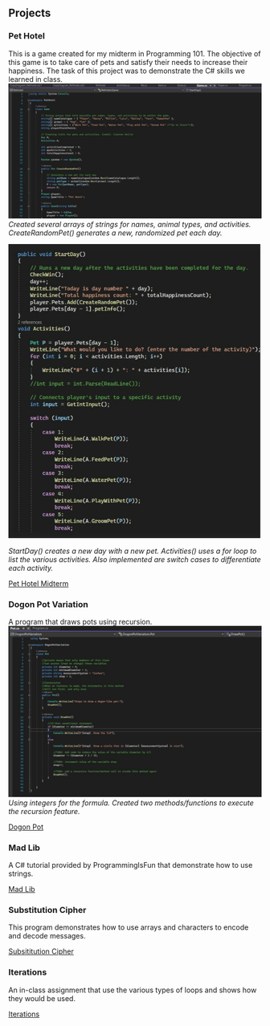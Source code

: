 ## Projects
### Pet Hotel
This is a game created for my midterm in Programming 101. The objective of this game is to take care of pets and satisfy their needs to increase their happiness. The task of this project was to demonstrate the C# skills we learned in class.
![Pet Hotel Image 1](https://github.com/frestani/frestani.github.io/blob/PROG101-Projects/GitHub%20Portfolio%20Screenshots%20PROG101/PetHotel_1.jpg "Pet Hotel Image 1")
*Created several arrays of strings for names, animal types, and activities. CreateRandomPet() generates a new, randomized pet each day.*

![Pet Hotel Image 2](https://github.com/frestani/frestani.github.io/blob/PROG101-Projects/GitHub%20Portfolio%20Screenshots%20PROG101/PetHotel_2.jpg "Pet Hotel Image 2")

*StartDay() creates a new day with a new pet. Activities() uses a for loop to list the various activities. Also implemented are switch cases to differentiate each activity.*

[Pet Hotel Midterm](https://github.com/frestani/frestani.github.io/blob/Pet-Hotel/PetHotel.zip)


### Dogon Pot Variation
A program that draws pots using recursion.
![Dogon Pot Image 1](https://github.com/frestani/frestani.github.io/blob/PROG101-Projects/GitHub%20Portfolio%20Screenshots%20PROG101/DogonPot_1.jpg "Dogon Pot Image 1")
*Using integers for the formula. Created two methods/functions to execute the recursion feature.*

[Dogon Pot](https://github.com/frestani/frestani.github.io/blob/PROG101-Projects/DogonPotVariation.zip)

### Mad Lib
A C# tutorial provided by ProgrammingIsFun that demonstrate how to use strings.

[Mad Lib](https://github.com/frestani/frestani.github.io/blob/PROG101-Projects/MadLib_ProgrammingIsFun.zip)

### Substitution Cipher
This program demonstrates how to use arrays and characters to encode and decode messages.

[Subsititution Cipher](https://github.com/frestani/frestani.github.io/blob/PROG101-Projects/SubstitutionCipherFall2022.zip)

### Iterations
An in-class assignment that use the various types of loops and shows how they would be used.

[Iterations](https://github.com/frestani/frestani.github.io/blob/PROG101-Projects/Iterations.zip)
